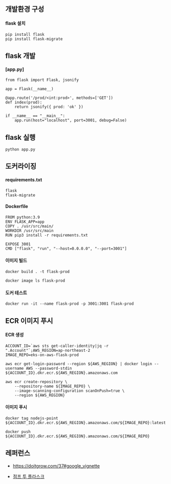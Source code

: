 ## 개발환경 구성 ##
#### flask 설치 ####
```
pip install flask
pip install flask-migrate
```

## flask 개발 ##
#### [app.py] ####
```
from flask import Flask, jsonify

app = Flask(__name__)

@app.route('/prod/<int:prod>', methods=['GET'])
def index(prod):
    return jsonify({ prod: 'ok' })

if __name__ == "__main__":
    app.run(host="localhost", port=3001, debug=False)
```

## flask 실행 ##
```
python app.py
```

## 도커라이징 ##

#### requirements.txt ####
```
flask
flask-migrate
```

#### Dockerfile ####
```
FROM python:3.9
ENV FLASK_APP=app
COPY . /usr/src/main/
WORKDIR /usr/src/main
RUN pip3 install -r requirements.txt

EXPOSE 3001
CMD ["flask", "run", "--host=0.0.0.0", "--port=3001"]
```

#### 이미지 빌드 ####
```
docker build . -t flask-prod
```

```
docker image ls flask-prod
```

#### 도커 테스트 ####
```
docker run -it --name flask-prod -p 3001:3001 flask-prod
```


## ECR 이미지 푸시 ##

#### ECR 생성 ####
```
ACCOUNT_ID=`aws sts get-caller-identity|jq -r ".Account"`;AWS_REGION=ap-northeast-2
IMAGE_REPO=eks-on-aws-flask-prod

aws ecr get-login-password --region ${AWS_REGION} | docker login --username AWS --password-stdin ${ACCOUNT_ID}.dkr.ecr.${AWS_REGION}.amazonaws.com

aws ecr create-repository \
    --repository-name ${IMAGE_REPO} \
    --image-scanning-configuration scanOnPush=true \
    --region ${AWS_REGION}
```

#### 이미지 푸시 ####
```
docker tag nodejs-point ${ACCOUNT_ID}.dkr.ecr.${AWS_REGION}.amazonaws.com/${IMAGE_REPO}:latest

docker push ${ACCOUNT_ID}.dkr.ecr.${AWS_REGION}.amazonaws.com/${IMAGE_REPO}
```


## 레퍼런스 ##

* https://doitgrow.com/37#google_vignette

* [점프 투 플라스크](https://wikidocs.net/book/4542)
